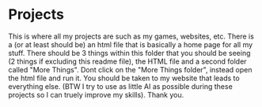 # Projects
This is where all my projects are such as my games, websites, etc. There is a (or at least should be) an html file that is basically a home page for all my stuff.
There should be 3 things within this folder that you should be seeing (2 things if excluding this readme file), the HTML file and a second folder called "More Things".
Dont click on the "More Things folder", instead open the html file and run it.
You should be taken to my website that leads to everything else.
(BTW I try to use as little AI as possible during these projects so I can truely improve my skills).
Thank you.
